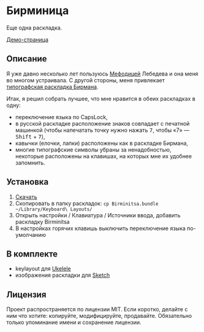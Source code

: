 # Бирминица
Еще одна раскладка.

[Демо-страница](http://chuhlomin.github.io/birminitsa/)

## Описание

Я уже давно несколько лет пользуюсь [Мефодицей](www.tema.ru/rrr/soft/) Лебедева и она меня во многом устраивала. С другой стороны, меня привлекает [типографская раскладка Бирмана](http://ilyabirman.ru/projects/typography-layout/).

Итак, я решил собрать лучшее, что мне нравится в обеих раскладках в одну:

* переключение языка по CapsLock,
* в русской раскладке расположение знаков совпадает с печатной машинкой (чтобы напечатать точку нужно нажать <kbd>7</kbd>, чтобы «7» — <kbd>Shift</kbd> + <kbd>7</kbd>),
* кавычки (елочки, лапки) расположены как в раскладке Бирмана,
* многие типографские символы убраны за ненадобностью, некоторые расположены на клавишах, на которых мне их удобнее запомнить.

## Установка

1. [Скачать](https://raw.githubusercontent.com/chuhlomin/Birminitsa/master/Birminitsa.bundle)
2. Скопировать в папку раскладок: ```cp Birminitsa.bundle ~/Library/Keyboard\ Layouts/```
3. Открыть настройки / Клавиатура / Источники ввода, добавить раскладку Birminitsa
4. В настройках горячих клавишь выключить переключение языка по-умолчанию

## В комплекте

* keylayout для [Ukelele](http://scripts.sil.org/ukelele)
* изображения раскладки для [Sketch](http://bohemiancoding.com/sketch/)

## Лицензия

Проект распространяется по лицензии MIT. Если коротко, делайте с ним что хотите: копируйте, модифицируйте, продавайте. Обязательно только упоминание имени и сохранение лицензии.
